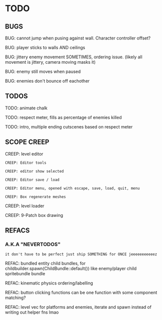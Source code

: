 # TODO

## BUGS

BUG: cannot jump when pusing against wall. Character controller offset?

BUG: player sticks to walls AND ceilings

BUG: jittery enemy movement SOMETIMES, ordering issue. (likely all movement is 
jittery, camera moving masks it)

BUG: enemy still moves when paused

BUG: enemies don't bounce off eachother

## TODOS

TODO: animate chalk

TODO: respect meter, fills as percentage of enemies killed

TODO: intro, multiple ending cutscenes based on respect meter

## SCOPE CREEP

CREEP: level editor

    CREEP: Editor tools

    CREEP: editor show selected

    CREEP: Editor save / load

    CREEP: Editor menu, opened with escape, save, load, quit, menu

    CREEP: Box regenerate meshes

CREEP: level loader

CREEP: 9-Patch box drawing

## REFACS

### A.K.A "NEVERTODOS"

`it don't have to be perfect just ship SOMETHING for ONCE jeeeeeeeeeeez`

REFAC: bundled entity child bundles, for childbuilder.spawn(ChildBundle::default())
    like enemy/player child spritebundle bundle

REFAC: kinematic physics ordering/labelling

REFAC: button clicking functions can be one function with some component matching?

REFAC: level vec for platforms and enemies, iterate and spawn instead of writing out helper fns lmao
